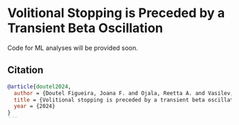 # Volitional Stopping is Preceded by a Transient Beta Oscillation

Code for ML analyses will be provided soon.

## Citation
```bibtex
@article{doutel2024,
  author = {Doutel Figueira, Joana F. and Ojala, Reetta A. and Vasilev, Dmitrii and De Miguel, Alejandro and Jeay-Bizot, Lucas and Iwai, Ryo and Raposo, Isabel and Safaei, Negar and de Sardenberg Schmid, Lilian and Maoz, Uri and Watanabe, Masataka and Totah, Nelson K.},
  title = {Volitional stopping is preceded by a transient beta oscillation},
  year = {2024}
}
´´´
